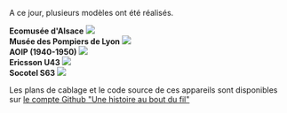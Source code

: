 A ce jour, plusieurs modèles ont été réalisés.

<div class="blocks gallery">
  <div class="block">
    <strong>Ecomusée d'Alsace</strong>
    <a href="/realisations/ecomusee-alsace" class="link">
      <img src="https://user-images.githubusercontent.com/1282106/187677757-ee553000-9ff1-4586-a910-51e2f617df83.jpg" />
    </a>
  </div>
  <div class="block">
    <strong>Musée des Pompiers de Lyon</strong>
    <a href="/realisations/musee-des-pompiers" class="link">
      <img src="https://user-images.githubusercontent.com/1282106/187677952-f411baea-322d-4a0d-b509-6b7f8b4063db.jpg" />     
    </a>
    <a href="#" class="lightbox" id="img4">
      <span style="background-image: url('https://user-images.githubusercontent.com/1282106/171491132-978949f5-55bb-4b0e-a7de-7a1baf0c1879.jpg')"></span>
    </a>
  </div>
  <div class="block">
    <strong>AOIP (1940-1950)</strong>
      <a class="link">
          <img src="https://user-images.githubusercontent.com/1282106/195825861-3425cdb4-66f2-45be-9e84-3f2cd80e0856.jpg" />
      </a>
  </div>
  <div class="block">
    <strong>Ericsson U43</strong>
    <a class="link">
        <img src="https://user-images.githubusercontent.com/1282106/195827575-ecf51785-b019-4c91-bcfb-811771735836.jpg" />
    </a>
  </div>
  
  <div class="block">
    <strong>Socotel S63</strong>
      <a class="link">
            <img src="https://user-images.githubusercontent.com/1282106/195827647-a39390e7-e092-4eab-8d42-47f3a17e2e50.jpg" />
      </a>
  </div>
</div>

Les plans de cablage et le code source de ces appareils sont disponibles sur [le compte Github "Une histoire au bout du fil"](https://github.com/samy/une-histoire-au-bout-du-fil)
